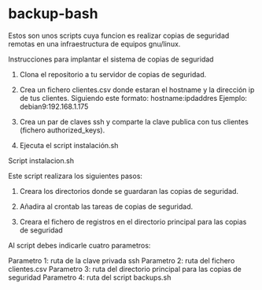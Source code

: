 # backup-bash

Estos son unos scripts cuya funcion es realizar copias de seguridad remotas en una infraestructura de equipos gnu/linux.

Instrucciones para implantar el sistema de copias de seguridad

1. Clona el repositorio a tu servidor de copias de seguridad.

2. Crea un fichero clientes.csv donde estaran el hostname y la dirección ip de tus clientes.
   Siguiendo este formato:
        hostname:ipdaddres
   Ejemplo:
        debian9:192.168.1.175

3. Crea un par de claves ssh y comparte la clave publica con tus clientes (fichero authorized_keys).

4. Ejecuta el script instalación.sh

Script instalacion.sh

Este script realizara los siguientes pasos:

1. Creara los directorios donde se guardaran las copias de seguridad.

2. Añadira al crontab las tareas de copias de seguridad.

3. Creara el fichero de registros en el directorio principal para las copias de seguridad

Al script debes indicarle cuatro parametros:

   Parametro 1: ruta de la clave privada ssh
   Parametro 2: ruta del fichero clientes.csv
   Parametro 3: ruta del directorio principal para las copias de seguridad
   Parametro 4: ruta del script backups.sh
